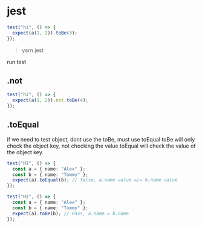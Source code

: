 # jest

```ts
test("hi", () => {
  expect(a(1, 2)).toBe(3);
});
```

> yarn jest

run test

## .not

```ts
test("hi", () => {
  expect(a(1, 2)).not.toBe(4);
});
```

## .toEqual

if we need to test object, dont use the toBe, must use toEqual
toBe will only check the object key, not checking the value
toEqual will check the value of the object key.

```ts
test("HI", () => {
  const a = { name: "Alex" };
  const b = { name: "Tommy" };
  expect(a).toEqual(b); // false, a.name value =/= b.name value
});
```

```ts
test("HI", () => {
  const a = { name: "Alex" };
  const b = { name: "Tommy" };
  expect(a).toBe(b); // Pass, a.name = b.name
});
```
